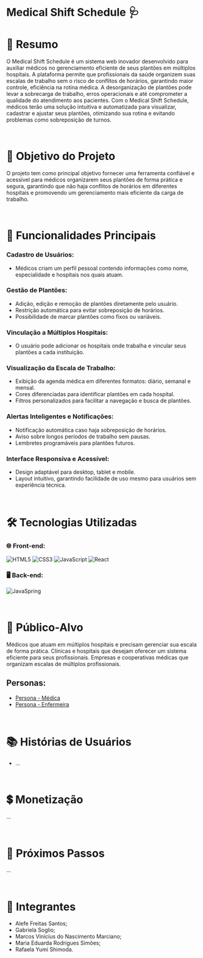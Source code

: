 #  Medical Shift Schedule 🩺

# 📖 Resumo
  O Medical Shift Schedule é um sistema web inovador desenvolvido para auxiliar médicos no gerenciamento eficiente de seus plantões em múltiplos hospitais. A plataforma permite que profissionais da saúde organizem suas escalas de trabalho sem o risco de conflitos de horários, garantindo maior controle, eficiência na rotina médica.
  A desorganização de plantões pode levar a sobrecarga de trabalho, erros operacionais e até comprometer a qualidade do atendimento aos pacientes. Com o Medical Shift Schedule, médicos terão uma solução intuitiva e automatizada para visualizar, cadastrar e ajustar seus plantões, otimizando sua rotina e evitando problemas como sobreposição de turnos.

<br>
  
# 🎯 Objetivo do Projeto
O projeto tem como principal objetivo fornecer uma ferramenta confiável e acessível para médicos organizarem seus plantões de forma prática e segura, garantindo que não haja conflitos de horários em diferentes hospitais e promovendo um gerenciamento mais eficiente da carga de trabalho.  

<br>

# 🚀 Funcionalidades Principais
### Cadastro de Usuários:
- Médicos criam um perfil pessoal contendo informações como nome, especialidade e hospitais nos quais atuam.
### Gestão de Plantões:
- Adição, edição e remoção de plantões diretamente pelo usuário.
- Restrição automática para evitar sobreposição de horários.
- Possibilidade de marcar plantões como fixos ou variáveis.
### Vinculação a Múltiplos Hospitais:
- O usuário pode adicionar os hospitais onde trabalha e vincular seus plantões a cada instituição.
### Visualização da Escala de Trabalho:
- Exibição da agenda médica em diferentes formatos: diário, semanal e mensal.
- Cores diferenciadas para identificar plantões em cada hospital.
- Filtros personalizados para facilitar a navegação e busca de plantões.
### Alertas Inteligentes e Notificações:
- Notificação automática caso haja sobreposição de horários.
- Aviso sobre longos períodos de trabalho sem pausas.
- Lembretes programáveis para plantões futuros.
### Interface Responsiva e Acessível:
- Design adaptável para desktop, tablet e mobile.
- Layout intuitivo, garantindo facilidade de uso mesmo para usuários sem experiência técnica.

<br>

# 🛠 Tecnologias Utilizadas

### 🌐 Front-end:
![HTML5](https://img.shields.io/badge/html5-%23E34F26.svg?style=for-the-badge&logo=html5&logoColor=white)
![CSS3](https://img.shields.io/badge/css3-%231572B6.svg?style=for-the-badge&logo=css3&logoColor=white)
![JavaScript](https://img.shields.io/badge/javascript-%23323330.svg?style=for-the-badge&logo=javascript&logoColor=%23F7DF1E)
![React](https://img.shields.io/badge/react-%2320232a.svg?style=for-the-badge&logo=react&logoColor=%2361DAFB)


### 🖥️ Back-end:
![JavaSpring](https://img.shields.io/badge/Java%20Spring-%2332311D.svg?style=for-the-badge&logo=spring&logoColor=white)

<br>

# 🎯 Público-Alvo
Médicos que atuam em múltiplos hospitais e precisam gerenciar sua escala de forma prática.
Clínicas e hospitais que desejam oferecer um sistema eficiente para seus profissionais.
Empresas e cooperativas médicas que organizam escalas de múltiplos profissionais.
## Personas: 
- [Persona - Médica](https://www.canva.com/design/DAGhWN5H9FU/qLdbKu-RaRlco2iIE1MHWA/edit)
- [Persona - Enfermeira](https://www.canva.com/design/DAGh_U7-4Ls/af6_aubGSajBC-boftDY5A/edit)

<br>

# 📚 Histórias de Usuários
- ...

<br>

# 💲 Monetização
...

<br>

# 📅 Próximos Passos
...

<br>

# 👥 Integrantes
- Alefe Freitas Santos;
- Gabriela Soglio;
- Marcos Vinicius do Nascimento Marciano;
- Maria Eduarda Rodrigues Simões;
- Rafaela Yumi Shimoda.

<!--  IDEIAS: Futuro Desenvolvimento
Relatórios e Estatísticas:
- Geração de relatórios detalhados sobre a carga de trabalho.
- Análise de horas trabalhadas por hospital e período.
- Sugestões para melhor distribuição de plantões.

Adicionar mais personas, como o o Médico que administra o setor.


-->
